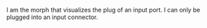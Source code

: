 I am the morph that visualizes the plug of an input port. I can only be plugged into an input connector.

